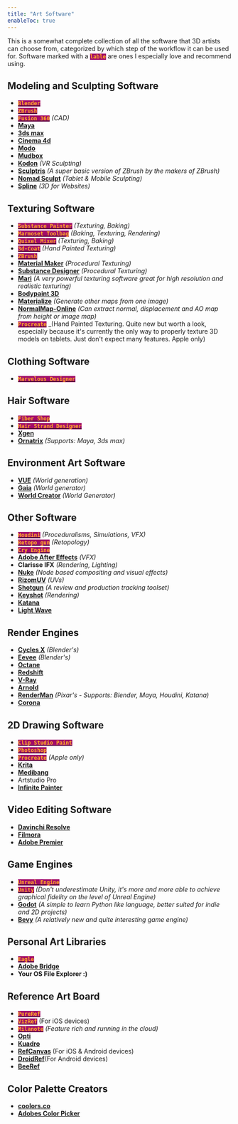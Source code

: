 ```yaml
---
title: "Art Software"
enableToc: true
---
```


<style> code { color: #FFAF23; background: #A20B6A; } </style>

This is a somewhat complete collection of all the software that 3D artists can choose from, categorized by which step of the workflow it can be used for. Software marked with a **`lable`** are ones I especially love and recommend using.

## Modeling and Sculpting Software

- [**`Blender`**](https://www.blender.org/features/)
- [**`ZBrush`**](https://www.maxon.net/en/zbrush)
- [**`Fusion 360`**](https://www.autodesk.com/products/fusion-360) _(CAD)_
- [**Maya**](https://www.autodesk.com/products/maya)
- [**3ds max**](https://www.autodesk.com/products/3ds-max)
- [**Cinema 4d**](https://www.maxon.net/en/cinema-4d)
- [**Modo**](https://www.foundry.com/products/modo/features)
- [**Mudbox**](https://www.autodesk.com/products/mudbox)
- [**Kodon**](https://www.kodon.xyz) _(VR Sculpting)_
- [**Sculptris**](https://www.sculpteo.com/en/glossary/sculptris-definition/) _(A super basic version of ZBrush by the makers of ZBrush)_
- [**Nomad Sculpt**](https://nomadsculpt.com) _(Tablet & Mobile Sculpting)_
- [**Spline**](https://spline.design/) _(3D for Websites)_

## Texturing Software

- [**`Substance Painter`**](https://www.adobe.com/products/substance3d-painter.html) _(Texturing, Baking)_
- [**`Marmoset Toolbag`**](https://marmoset.co/toolbag/) _(Baking, Texturing, Rendering)_
- [**`Quixel Mixer`**](https://quixel.com/mixer) _(Texturing, Baking)_
- [**`3d-Coat`**](https://3dcoat.com) _(Hand Painted Texturing)_
- [**`ZBrush`**](https://www.maxon.net/en/zbrush/features?categories=1200576)
- [**Material Maker**](https://www.materialmaker.org) _(Procedural Texturing)_
- [**Substance Designer**](https://www.adobe.com/products/substance3d-designer.html) _(Procedural Texturing)_
- [**Mari**](https://www.foundry.com/products/mari) _(A very powerful texturing software great for high resolution and realistic texturing)_
- [**Bodypaint 3D**](https://www.maxon.net/en/cinema-4d/features/bodypaint-3d)
- [**Materialize**](https://boundingboxsoftware.com/materialize/) _(Generate other maps from one image)_
- [**NormalMap-Online**](http://cpetry.github.io/NormalMap-Online/) _(Can extract normal, displacement and AO map from height or image map)_
- [**`Procreate`**](https://procreate.com) \_(Hand Painted Texturing. Quite new but worth a look, especially because it's currently the only way to properly texture 3D models on tablets. Just don't expect many features. Apple only)

## Clothing Software

- [**`Marvelous Designer`**](https://marvelousdesigner.com)

## Hair Software

- [**`Fiber Shop`**](https://www.artstation.com/marketplace/p/g1m6P/fibershop-realtime-hair-card-texturing-tool)
- [**`Hair Strand Designer`**](https://www.artstation.com/marketplace/p/j7PY/hair-strand-designer-v1-7-0-full-perpetual-license-free-demo-and-sample-set)
- [**Xgen**](https://help.autodesk.com/view/MAYAUL/2024/ENU/?guid=GUID-C0470142-600B-4615-8110-EC779934DF5F)
- [**Ornatrix**](https://ephere.com/plugins/autodesk/max/ornatrix/) _(Supports: Maya, 3ds max)_

## Environment Art Software

- [**VUE**](https://info.e-onsoftware.com/vue/overview) _(World generation)_
- [**Gaia**](https://www.procedural-worlds.com/products/professional/gaia-pro/) _(World generator)_
- [**World Creator**](https://www.world-creator.com) _(World Generator)_

## Other Software

- [**`Houdini`**](https://www.sidefx.com) _(Proceduralisms, Simulations, VFX)_
- [**`Retopo gun`**](http://www.topogun.com) _(Retopology)_
- [**`Cry Engine`**]()
- [**Adobe After Effects**](https://www.adobe.com/products/aftereffects.html) _(VFX)_
- **Clarisse IFX** _(Rendering, Lighting)_
- [**Nuke**](https://www.foundry.com/products/nuke-family/nuke) _(Node based compositing and visual effects)_
- [**RizomUV**](https://www.rizom-lab.com) _(UVs)_
- [**Shotgun**](https://www.shotgridsoftware.com/blog/shotgun-for-games) _(A review and production tracking toolset)_
- [**Keyshot**](https://www.keyshot.com) _(Rendering)_
- [**Katana**](https://www.foundry.com/products/katana)
- [**Light Wave**](https://www.lightwave3d.com)

## Render Engines

- [**Cycles X**](https://docs.blender.org/manual/en/latest/render/cycles/introduction.html) _(Blender's)_
- [**Eevee**](https://docs.blender.org/manual/en/latest/render/eevee/index.html) _(Blender's)_
- [**Octane**](https://home.otoy.com/render/octane-render/)
- [**Redshift**](https://www.maxon.net/en/redshift)
- [**V-Ray**](https://www.chaos.com)
- [**Arnold**](https://arnoldrenderer.com)
- [**RenderMan**](https://renderman.pixar.com) _(Pixar's - Supports: Blender, Maya, Houdini, Katana)_
- [**Corona**](https://corona-renderer.com)

## 2D Drawing Software

- [**`Clip Studio Paint`**](https://www.clipstudio.net/en/)
- [**`Photoshop`**](https://www.adobe.com/products/photoshop.html)
- [**`Procreate`**](https://procreate.com) _(Apple only)_
- [**Krita**](https://krita.org/en/)
- [**Medibang**](https://medibangpaint.com/en/)
- Artstudio Pro
- [**Infinite Painter**](https://www.infinitestudio.art/discover.php)

## Video Editing Software

- [**Davinchi Resolve**](https://www.blackmagicdesign.com/products/davinciresolve)
- [**Filmora**](https://filmora.wondershare.com/)
- [**Adobe Premier**](https://www.adobe.com/products/premiere.html)

## Game Engines

- [**`Unreal Engine`**](https://www.unrealengine.com/en-US)
- [**`Unity`**](https://unity.com) _(Don't underestimate Unity, it's more and more able to achieve graphical fidelity on the level of Unreal Engine)_
- [**Godot**](https://godotengine.org) _(A simple to learn Python like language, better suited for indie and 2D projects)_
- [**Bevy**](https://bevyengine.org/) _(A relatively new and quite interesting game engine)_

## Personal Art Libraries

- [**`Eagle`**](https://en.eagle.cool)
- [**Adobe Bridge**](https://www.adobe.com/products/bridge.html)
- **Your OS File Explorer :)**

## Reference Art Board

- [**`PureRef`**](https://www.pureref.com)
- [**`VizRef`**](https://vizref.com/) (For iOS devices)
- [**`Milanote`**](https://milanote.com/) _(Feature rich and running in the cloud)_
- [**Opti**](https://github.com/torcado194/opti)
- [**Kuadro**](http://www.kruelgames.com/tools/kuadro/)
- [**RefCanvas**](https://refcanvas.com/) (For iOS & Android devices)
- [**DroidRef**](https://github.com/Ruin0x11/DroidRef)(For Android devices)
- [**BeeRef**](https://github.com/rbreu/beeref)

## Color Palette Creators

- [**coolors.co**](https://coolors.co/generate)
- [**Adobes Color Picker**](https://color.adobe.com/create/color-wheel)
